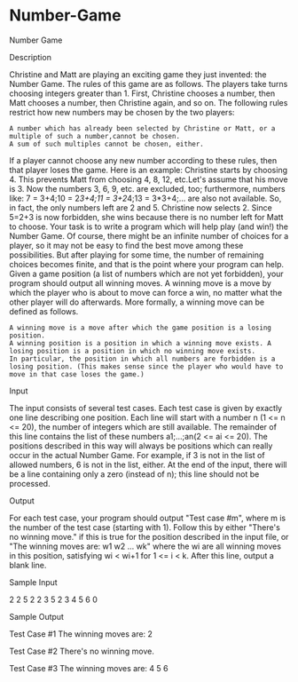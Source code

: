 # Number-Game

Number Game

Description

Christine and Matt are playing an exciting game they just invented: the Number Game. The rules of this game are as follows.
The players take turns choosing integers greater than 1. First, Christine chooses a number, then Matt chooses a number, then Christine again, and so on. The following rules restrict how new numbers may be chosen by the two players:


    A number which has already been selected by Christine or Matt, or a multiple of such a number,cannot be chosen.
    A sum of such multiples cannot be chosen, either.


If a player cannot choose any new number according to these rules, then that player loses the game.
Here is an example: Christine starts by choosing 4. This prevents Matt from choosing 4, 8, 12, etc.Let's assume that his move is 3. Now the numbers 3, 6, 9, etc. are excluded, too; furthermore, numbers like: 7 = 3+4;10 = 2*3+4;11 = 3+2*4;13 = 3*3+4;... are also not available. So, in fact, the only numbers left are 2 and 5. Christine now selects 2. Since 5=2+3 is now forbidden, she wins because there is no number left for Matt to choose.
Your task is to write a program which will help play (and win!) the Number Game. Of course, there might be an infinite number of choices for a player, so it may not be easy to find the best move among these possibilities. But after playing for some time, the number of remaining choices becomes finite, and that is the point where your program can help. Given a game position (a list of numbers which are not yet forbidden), your program should output all winning moves.
A winning move is a move by which the player who is about to move can force a win, no matter what the other player will do afterwards. More formally, a winning move can be defined as follows.


    A winning move is a move after which the game position is a losing position.
    A winning position is a position in which a winning move exists. A losing position is a position in which no winning move exists.
    In particular, the position in which all numbers are forbidden is a losing position. (This makes sense since the player who would have to move in that case loses the game.)

Input

The input consists of several test cases. Each test case is given by exactly one line describing one position.
Each line will start with a number n (1 <= n <= 20), the number of integers which are still available. The remainder of this line contains the list of these numbers a1;...;an(2 <= ai <= 20).
The positions described in this way will always be positions which can really occur in the actual Number Game. For example, if 3 is not in the list of allowed numbers, 6 is not in the list, either.
At the end of the input, there will be a line containing only a zero (instead of n); this line should not be processed.

Output

For each test case, your program should output "Test case #m", where m is the number of the test case (starting with 1). Follow this by either "There's no winning move." if this is true for the position described in the input file, or "The winning moves are: w1 w2 ... wk" where the wi are all winning moves in this position, satisfying wi < wi+1 for 1 <= i < k. After this line, output a blank line.

Sample Input

2 2 5
2 2 3
5 2 3 4 5 6
0

Sample Output

Test Case #1
The winning moves are: 2

Test Case #2
There's no winning move.

Test Case #3
The winning moves are: 4 5 6
